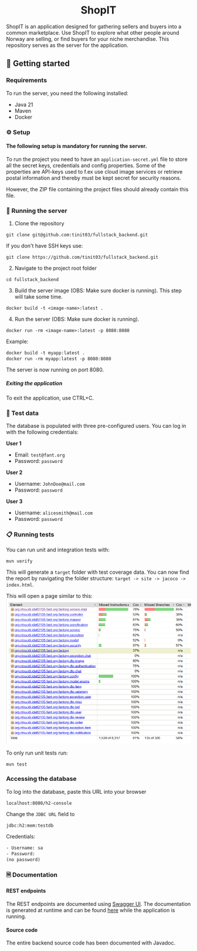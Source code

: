 <h1 align="center">
            ShopIT
</h1>
ShopIT is an application designed for gathering sellers and buyers into a common marketplace. Use ShopIT to explore what other people around Norway are selling, or find buyers for your niche merchandise. This repository serves as the server for the application.

## 🚀 Getting started
### Requirements
To run the server, you need the following installed:
- Java 21
- Maven
- Docker

### ⚙ Setup
#### The following setup is mandatory for running the server.
To run the project you need to have an `application-secret.yml` file to store all the secret keys, credentials and config properties.
Some of the properties are API-keys used to f.ex use cloud image services or retrieve postal information and thereby must be kept secret for security reasons.

However, the ZIP file containing the project files should already contain this file.


### 🚗 Running the server
1. Clone the repository
```
git clone git@github.com:tinit03/fullstack_backend.git
```
If you don't have SSH keys use: 
``` 
git clone https://github.com/tinit03/fullstack_backend.git
```
2. Navigate to the project root folder
```
cd fullstack_backend
```
3. Build the server image (OBS: Make sure docker is running). This step will take some time.
```
docker build -t <image-name>:latest .
```
4. Run the server (OBS: Make sure docker is running).
```
docker run -rm <image-name>:latest -p 8080:8080
```
Example: 
``` 
docker build -t myapp:latest .
docker run -rm myapp:latest -p 8080:8080
```
The server is now running on port 8080.

##### Exiting the application

To exit the application, use CTRL+C.

### 🧪 Test data
The database is populated with three pre-configured users. You can log in with the following credentials:

**User 1**
- Email: ```test@fant.org```
- Password: ```password```

**User 2**
- Username: ```JohnDoe@mail.com```
- Password: ```password```

**User 3**
- Username: ```alicesmith@mail.com```
- Password: ```password```
### 📋 Running tests
You can run unit and integration tests with:
```
mvn verify
```
This will generate a ```target``` folder with test coverage data. You can now find the report
by navigating the folder structure: ```target -> site -> jacoco -> index.html```.

This will open a page similar to this:
![img.png](img.png)


To only run unit tests run:

```
mvn test
```
### Accessing the database
To log into the database, paste this URL into your browser
```
localhost:8080/h2-console
```
Change the ```JDBC URL``` field to
``` 
jdbc:h2:mem:testdb
```
Credentials:
```
- Username: sa
- Password:  
(no password)
```

### 🗎 Documentation
#### REST endpoints
The REST endpoints are documented using [Swagger UI](https://swagger.io/tools/swagger-ui/). The documentation is generated at runtime and can be found [here](http://localhost:8080/swagger-ui/index.html) while the application is running.

#### Source code
The entire backend source code has been documented with Javadoc.